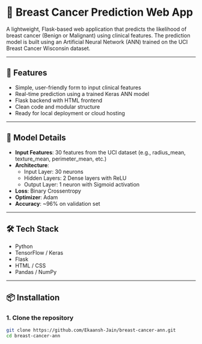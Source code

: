 # 🧠 Breast Cancer Prediction Web App

A lightweight, Flask-based web application that predicts the likelihood of breast cancer (Benign or Malignant) using clinical features. The prediction model is built using an Artificial Neural Network (ANN) trained on the UCI Breast Cancer Wisconsin dataset.

---

## 🚀 Features

- Simple, user-friendly form to input clinical features
- Real-time prediction using a trained Keras ANN model
- Flask backend with HTML frontend
- Clean code and modular structure
- Ready for local deployment or cloud hosting

---

## 🧠 Model Details

- **Input Features**: 30 features from the UCI dataset (e.g., radius_mean, texture_mean, perimeter_mean, etc.)
- **Architecture**:
  - Input Layer: 30 neurons
  - Hidden Layers: 2 Dense layers with ReLU
  - Output Layer: 1 neuron with Sigmoid activation
- **Loss**: Binary Crossentropy
- **Optimizer**: Adam
- **Accuracy**: ~96% on validation set

---

## 🛠️ Tech Stack

- Python
- TensorFlow / Keras
- Flask
- HTML / CSS
- Pandas / NumPy

---

## 📦 Installation

### 1. Clone the repository

```bash
git clone https://github.com/Ekaansh-Jain/breast-cancer-ann.git
cd breast-cancer-ann
